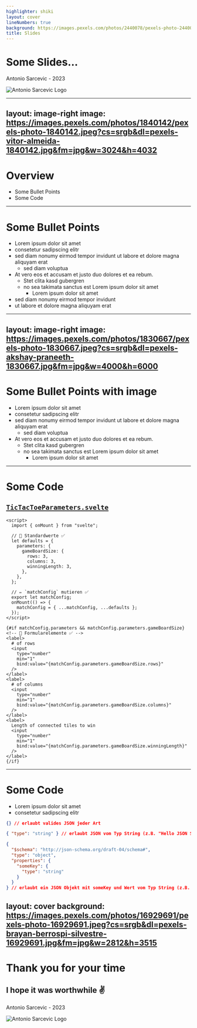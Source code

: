 ```yaml
---
highlighter: shiki
layout: cover
lineNumbers: true
background: https://images.pexels.com/photos/2440078/pexels-photo-2440078.jpeg?cs=srgb&dl=pexels-ian-beckley-2440078.jpg&fm=jpg&w=3604&h=5501
title: Slides
---
```


# Some Slides...

Antonio Sarcevic - 2023

<img class="hover-right w-40" src="/as.svg" alt="Antonio Sarcevic Logo">

<!-- prettier-ignore-start -->
<!--
...
-->
---
layout: image-right
image: https://images.pexels.com/photos/1840142/pexels-photo-1840142.jpeg?cs=srgb&dl=pexels-vitor-almeida-1840142.jpg&fm=jpg&w=3024&h=4032
---
<!-- prettier-ignore-end -->

# <material-symbols-view-agenda/> Overview

- <material-symbols-format-list-bulleted-rounded/> Some Bullet Points
- <material-symbols-code-blocks-outline-rounded/> Some Code

<!--
...
-->

---

# <material-symbols-format-list-bulleted-rounded/> Some Bullet Points

- Lorem ipsum dolor sit amet
- consetetur sadipscing elitr
- sed diam nonumy eirmod tempor invidunt ut labore et dolore magna aliquyam erat
  - sed diam voluptua
- At vero eos et accusam et justo duo dolores et ea rebum.
  - Stet clita kasd gubergren
  - no sea takimata sanctus est Lorem ipsum dolor sit amet
    - Lorem ipsum dolor sit amet
- sed diam nonumy eirmod tempor invidunt
- ut labore et dolore magna aliquyam erat

<!-- prettier-ignore-start -->
<!--
...
-->
---
layout: image-right
image: https://images.pexels.com/photos/1830667/pexels-photo-1830667.jpeg?cs=srgb&dl=pexels-akshay-praneeth-1830667.jpg&fm=jpg&w=4000&h=6000
---
<!-- prettier-ignore-end -->

# <material-symbols-format-list-bulleted-rounded/> Some Bullet Points with image

- Lorem ipsum dolor sit amet
- consetetur sadipscing elitr
- sed diam nonumy eirmod tempor invidunt ut labore et dolore magna aliquyam erat
  - sed diam voluptua
- At vero eos et accusam et justo duo dolores et ea rebum.
  - Stet clita kasd gubergren
  - no sea takimata sanctus est Lorem ipsum dolor sit amet
    - Lorem ipsum dolor sit amet

<!--
...
-->

---

# <material-symbols-code-blocks-outline-rounded/> Some Code

## [`TicTacToeParameters.svelte`](https://git.fh-muenster.de/swa1/coding-challenge/platform/-/blob/987a29b89ea68bdb56037922bf41bf73560ca667/FrontEnd/src/lib/games/TicTacToeParameters.svelte)

```html{all|4-13|15-19|23-47}
<script>
  import { onMount } from "svelte";

  // 🔢 Standardwerte ✅
  let defaults = {
    parameters: {
      gameBoardSize: {
        rows: 3,
        columns: 3,
        winningLength: 3,
      },
    },
  };

  // ✏️ `matchConfig` mutieren ✅
  export let matchConfig;
  onMount(() => {
    matchConfig = { ...matchConfig, ...defaults };
  });
</script>

{#if matchConfig.parameters && matchConfig.parameters.gameBoardSize}
<!-- 📝 Formularelemente ✅ -->
<label>
  # of rows
  <input
    type="number"
    min="1"
    bind:value="{matchConfig.parameters.gameBoardSize.rows}"
  />
</label>
<label>
  # of columns
  <input
    type="number"
    min="1"
    bind:value="{matchConfig.parameters.gameBoardSize.columns}"
  />
</label>
<label>
  Length of connected tiles to win
  <input
    type="number"
    min="1"
    bind:value="{matchConfig.parameters.gameBoardSize.winningLength}"
  />
</label>
{/if}
```

<!--
...
-->

---

# <material-symbols-code-blocks-outline-rounded/> Some Code

- Lorem ipsum dolor sit amet
- consetetur sadipscing elitr

```json
{} // erlaubt valides JSON jeder Art
```

```json
{ "type": "string" } // erlaubt JSON vom Typ String (z.B. "Hello JSON Schema")
```

```json
{
  "$schema": "http://json-schema.org/draft-04/schema#",
  "type": "object",
  "properties": {
    "someKey": {
      "type": "string"
    }
  }
} // erlaubt ein JSON Objekt mit someKey und Wert vom Typ String (z.B. { someKey: "Hello JSON Schema" })
```

<!-- prettier-ignore-start -->
<!--
...
 -->
layout: cover
background: https://images.pexels.com/photos/16929691/pexels-photo-16929691.jpeg?cs=srgb&dl=pexels-brayan-berrospi-silvestre-16929691.jpg&fm=jpg&w=2812&h=3515
---
<!-- prettier-ignore-end -->

# Thank you for your time

## I hope it was worthwhile ✌️

Antonio Sarcevic - 2023

<img class="hover-right w-25" src="/as.svg" alt="Antonio Sarcevic Logo">
